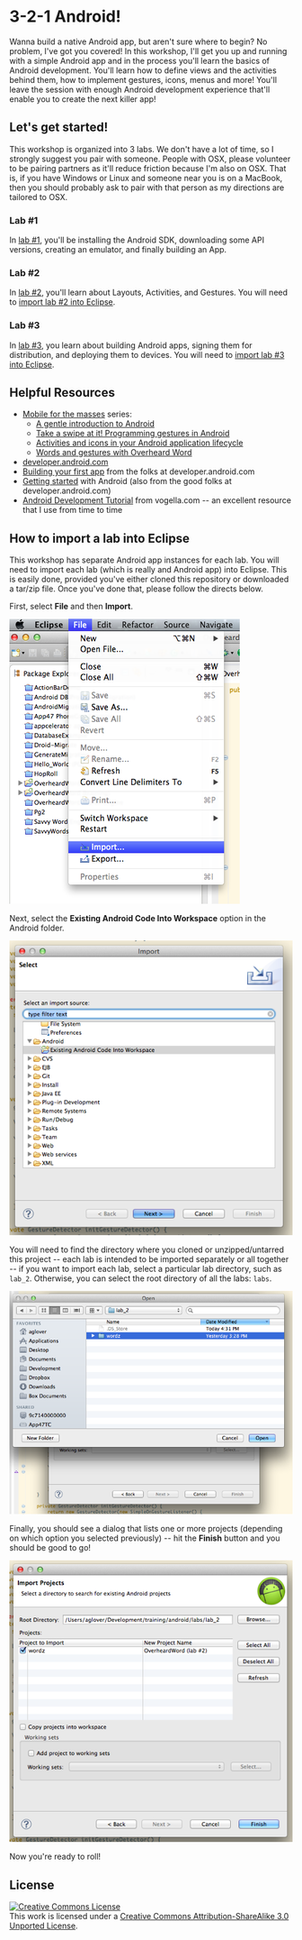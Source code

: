 # 3-2-1 Android! 

Wanna build a native Android app, but aren't sure where to begin? No problem, I've got you covered! In this workshop, I'll get you up and running with a simple Android app and in the process you'll learn the basics of Android development. You'll learn how to define views and the activities behind them, how to implement gestures, icons, menus and more! You'll leave the session with enough Android development experience that'll enable you to create the next killer app! 

## Let's get started! 

This workshop is organized into 3 labs. We don't have a lot of time, so I strongly suggest you pair with someone. People with OSX, please volunteer to be pairing partners as it'll reduce friction because I'm also on OSX. That is, if you have Windows or Linux and someone near you is on a MacBook, then you should probably ask to pair with that person as my directions are tailored to OSX. 

### Lab #1

In [lab #1](/labs/lab_1/README.md), you'll be installing the Android SDK, downloading some API versions, creating an emulator, and finally building an App. 

### Lab #2

In [lab #2](/labs/lab_2/README.md), you'll learn about Layouts, Activities, and Gestures. You will need to [import lab #2 into Eclipse](#how-to-import-a-lab-into-eclipse). 

### Lab #3

In [lab #3](/labs/lab_3/README.md), you learn about building Android apps, signing them for distribution, and deploying them to devices. You will need to [import lab #3 into Eclipse](#how-to-import-a-lab-into-eclipse).

## Helpful Resources
  
  * [Mobile for the masses](http://www.ibm.com/developerworks/views/java/libraryview.jsp?site_id=1&contentarea_by=Java&sort_by=Date&sort_order=2&start=1&end=4&topic_by=&product_by=&type_by=All%20Types&show_abstract=true&search_by=mobile%20for%20the%20masses&industry_by=&series_title_by=) series:
    * [A gentle introduction to Android](http://www.ibm.com/developerworks/java/library/j-mobileforthemasses1/index.html)
    * [Take a swipe at it! Programming gestures in Android](http://www.ibm.com/developerworks/java/library/j-mobileforthemasses2/index.html)
    * [Activities and icons in your Android application lifecycle](http://www.ibm.com/developerworks/java/library/j-mobileforthemasses3/index.html)
    * [Words and gestures with Overheard Word](http://www.ibm.com/developerworks/java/library/j-mobileforthemasses4/index.html)
  * [developer.android.com](http://developer.android.com/index.html)
  * [Building your first app](http://developer.android.com/training/basics/firstapp/index.html) from the folks at developer.android.com
  * [Getting started](http://developer.android.com/training/index.html) with Android (also from the good folks at developer.android.com)
  * [Android Development Tutorial](http://www.vogella.com/articles/Android/article.html) from vogella.com -- an excellent resource that I use from time to time


## How to import a lab into Eclipse

This workshop has separate Android app instances for each lab. You will need to import each lab (which is really and Android app) into Eclipse. This is easily done, provided you've either cloned this repository or downloaded a tar/zip file. Once you've done that, please follow the directs below.

First, select __File__ and then __Import__.

![Importing a project](/docs/imgs/step1.png?raw=true)

Next, select the __Existing Android Code Into Workspace__ option in the Android folder.

![Select Existing Android code](/docs/imgs/step2.png?raw=true)

You will need to find the directory where you cloned or unzipped/untarred this project -- each lab is intended to be imported separately or all together -- if you want to import each lab, select a particular lab directory, such as `lab_2`. Otherwise, you can select the root directory of all the labs: `labs`. 

![Find each lab in the labs directory](/docs/imgs/step3.png?raw=true)

Finally, you should see a dialog that lists one or more projects (depending on which option you selected previously) -- hit the __Finish__ button and you should be good to go!

![You should see a project named wordz](/docs/imgs/step4.png?raw=true)

Now you're ready to roll!

## License

<a rel="license" href="http://creativecommons.org/licenses/by-sa/3.0/deed.en_US"><img alt="Creative Commons License" style="border-width:0" src="http://i.creativecommons.org/l/by-sa/3.0/88x31.png" /></a><br />This work is licensed under a <a rel="license" href="http://creativecommons.org/licenses/by-sa/3.0/deed.en_US">Creative Commons Attribution-ShareAlike 3.0 Unported License</a>.   
